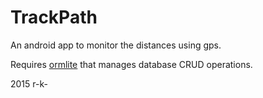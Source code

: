 # TrackPath

An android app to monitor the distances using gps.

Requires [ormlite](http://ormlite.com/) that manages database CRUD operations.

2015 r-k-
